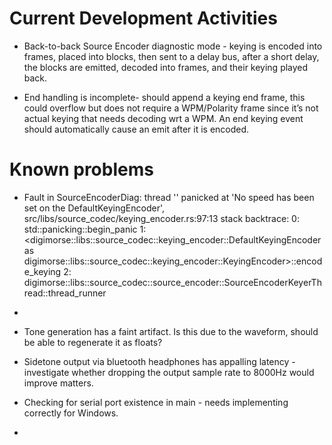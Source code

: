 # Current Development Activities

* Back-to-back Source Encoder diagnostic mode - keying is encoded into frames, placed into blocks, then sent to a
  delay bus, after a short delay, the blocks are emitted, decoded into frames, and their keying played back.

* End handling is incomplete- should append a keying end frame, this could overflow but does not require a WPM/Polarity
  frame since it’s not actual keying that needs decoding wrt a WPM. An end keying event should automatically cause an
  emit after it is encoded.

# Known problems
* Fault in SourceEncoderDiag:
  thread '<unnamed>' panicked at 'No speed has been set on the DefaultKeyingEncoder', src/libs/source_codec/keying_encoder.rs:97:13
  stack backtrace:
  0: std::panicking::begin_panic
  1: <digimorse::libs::source_codec::keying_encoder::DefaultKeyingEncoder as digimorse::libs::source_codec::keying_encoder::KeyingEncoder>::encode_keying
  2: digimorse::libs::source_codec::source_encoder::SourceEncoderKeyerThread::thread_runner
* 
* Tone generation has a faint artifact. Is this due to the waveform, should be able to regenerate it as floats?

* Sidetone output via bluetooth headphones has appalling latency - investigate whether dropping the output sample 
  rate to 8000Hz would improve matters.

* Checking for serial port existence in main - needs implementing correctly for Windows.
* 